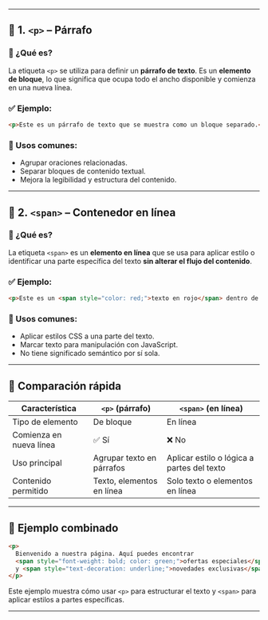  ---

## 🧱 1. `<p>` – Párrafo

### 📌 ¿Qué es?

La etiqueta `<p>` se utiliza para definir un **párrafo de texto**. Es un **elemento de bloque**, lo que significa que ocupa todo el ancho disponible y comienza en una nueva línea.

### ✅ Ejemplo:

```html
<p>Este es un párrafo de texto que se muestra como un bloque separado.</p>
```
### 🧠 Usos comunes:

- Agrupar oraciones relacionadas.
- Separar bloques de contenido textual.
- Mejora la legibilidad y estructura del contenido.

---

## 🧩 2. `<span>` – Contenedor en línea

### 📌 ¿Qué es?

La etiqueta `<span>` es un **elemento en línea** que se usa para aplicar estilo o identificar una parte específica del texto **sin alterar el flujo del contenido**.

### ✅ Ejemplo:

```html
<p>Este es un <span style="color: red;">texto en rojo</span> dentro de un párrafo.</p>
```

### 🧠 Usos comunes:

- Aplicar estilos CSS a una parte del texto.
- Marcar texto para manipulación con JavaScript.
- No tiene significado semántico por sí sola.

---

## 🔄 Comparación rápida

|Característica|`<p>` (párrafo)|`<span>` (en línea)|
|---|---|---|
|Tipo de elemento|De bloque|En línea|
|Comienza en nueva línea|✅ Sí|❌ No|
|Uso principal|Agrupar texto en párrafos|Aplicar estilo o lógica a partes del texto|
|Contenido permitido|Texto, elementos en línea|Solo texto o elementos en línea|

---

## 🧪 Ejemplo combinado

```html
<p>
  Bienvenido a nuestra página. Aquí puedes encontrar
  <span style="font-weight: bold; color: green;">ofertas especiales</span>
  y <span style="text-decoration: underline;">novedades exclusivas</span>.
</p>
```

Este ejemplo muestra cómo usar `<p>` para estructurar el texto y `<span>` para aplicar estilos a partes específicas.

---
